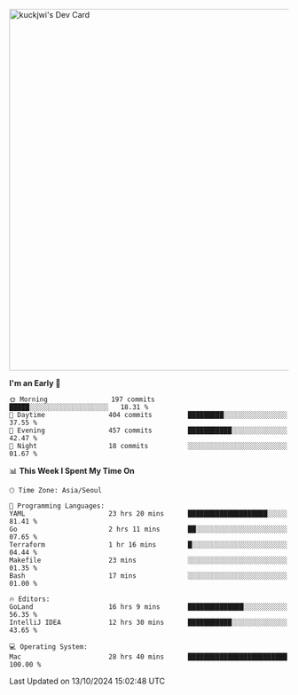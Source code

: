 <a href="https://app.daily.dev/kuckhwancho"><img src="https://api.daily.dev/devcards/v2/efef39c8028947428b3c0b486b9cd9b6.png?r=iz2&type=wide" width="652" alt="kuckjwi's Dev Card"/></a>

<!--START_SECTION:waka-->
**I'm an Early 🐤** 

```text
🌞 Morning                197 commits         █████░░░░░░░░░░░░░░░░░░░░   18.31 % 
🌆 Daytime                404 commits         █████████░░░░░░░░░░░░░░░░   37.55 % 
🌃 Evening                457 commits         ███████████░░░░░░░░░░░░░░   42.47 % 
🌙 Night                  18 commits          ░░░░░░░░░░░░░░░░░░░░░░░░░   01.67 % 
```


📊 **This Week I Spent My Time On** 

```text
🕑︎ Time Zone: Asia/Seoul

💬 Programming Languages: 
YAML                     23 hrs 20 mins      ████████████████████░░░░░   81.41 % 
Go                       2 hrs 11 mins       ██░░░░░░░░░░░░░░░░░░░░░░░   07.65 % 
Terraform                1 hr 16 mins        █░░░░░░░░░░░░░░░░░░░░░░░░   04.44 % 
Makefile                 23 mins             ░░░░░░░░░░░░░░░░░░░░░░░░░   01.35 % 
Bash                     17 mins             ░░░░░░░░░░░░░░░░░░░░░░░░░   01.00 % 

🔥 Editors: 
GoLand                   16 hrs 9 mins       ██████████████░░░░░░░░░░░   56.35 % 
IntelliJ IDEA            12 hrs 30 mins      ███████████░░░░░░░░░░░░░░   43.65 % 

💻 Operating System: 
Mac                      28 hrs 40 mins      █████████████████████████   100.00 % 
```


 Last Updated on 13/10/2024 15:02:48 UTC
<!--END_SECTION:waka-->
